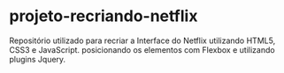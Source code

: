 # projeto-recriando-netflix
Repositório utilizado para recriar a Interface do Netflix utilizando HTML5, CSS3 e JavaScript.
posicionando os elementos com Flexbox e utilizando plugins Jquery.
